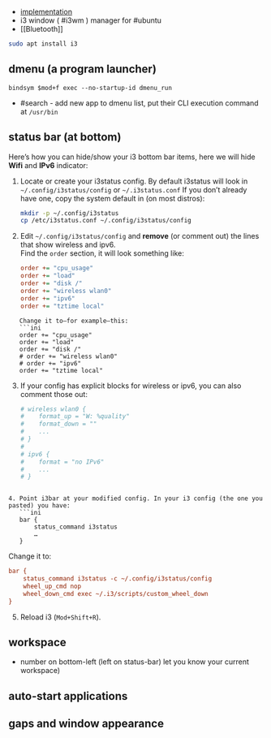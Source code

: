 - [implementation](https://github.com/YoungMahesh/dotfiles/tree/main/i3)
- i3 window ( #i3wm ) manager for #ubuntu 
- [[Bluetooth]]


```bash
sudo apt install i3
```
## dmenu (a program launcher)

```config
bindsym $mod+f exec --no-startup-id dmenu_run
```
- #search -  add new app to dmenu list, put their CLI execution command at `/usr/bin` 

## status bar (at bottom)
Here’s how you can hide/show your i3 bottom bar items, here we will hide **Wifi** and **IPv6** indicator:

1. Locate or create your i3status config. By default i3status will look in  
   `~/.config/i3status/config` or `~/.i3status.conf`
   If you don’t already have one, copy the system default in (on most distros):  
   ```bash
   mkdir -p ~/.config/i3status
   cp /etc/i3status.conf ~/.config/i3status/config
   ```

2. Edit `~/.config/i3status/config` and **remove** (or comment out) the lines that show wireless and ipv6.  
   Find the `order` section, it will look something like:
   ```ini
   order += "cpu_usage"
   order += "load"
   order += "disk /"
   order += "wireless wlan0"
   order += "ipv6"
   order += "tztime local"
```
   Change it to—for example—this:
   ```ini
   order += "cpu_usage"
   order += "load"
   order += "disk /"
   # order += "wireless wlan0"
   # order += "ipv6"
   order += "tztime local"
```

3. If your config has explicit blocks for wireless or ipv6, you can also comment those out:
   ```ini
   # wireless wlan0 {
   #    format_up = "W: %quality"
   #    format_down = ""
   #    ...
   # }
   #
   # ipv6 {
   #    format = "no IPv6"
   #    ...
   # }
```

4. Point i3bar at your modified config. In your i3 config (the one you pasted) you have:
   ```ini
   bar {
       status_command i3status
       …
   }
```
   Change it to:
   ```ini
   bar {
       status_command i3status -c ~/.config/i3status/config
       wheel_up_cmd nop
       wheel_down_cmd exec ~/.i3/scripts/custom_wheel_down
   }
```

5. Reload i3 (`Mod+Shift+R`). 

## workspace
- number on bottom-left (left on status-bar) let you know your current workspace)
## auto-start applications
## gaps and window appearance